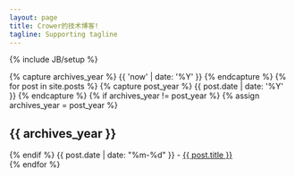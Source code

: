 ```yaml
---
layout: page
title: Crower的技术博客!
tagline: Supporting tagline
---
```

{% include JB/setup %}

{% capture archives_year %}
    {{ 'now' | date: '%Y' }}
{% endcapture %}
{% for post in site.posts %}
    {% capture post_year %}
        {{ post.date | date: '%Y' }}
    {% endcapture %}
    {% if archives_year != post_year %}
        {% assign archives_year = post_year %}
        <h2>{{ archives_year }}</h2>
    {% endif %}
    {{ post.date | date: "%m-%d" }} - <a href="{{post.url}}">{{ post.title }}</a> </br>
{% endfor %}

